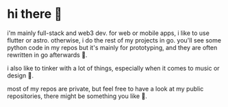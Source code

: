 # hi there 👋

i'm mainly full-stack and web3 dev. for web or mobile apps, i like to use flutter or astro. otherwise, i do the rest of my projects in go. you'll see some python code in my repos but it's mainly for prototyping, and they are often rewritten in go afterwards 😬.

i also like to tinker with a lot of things, especially when it comes to music or
design 🎹.

most of my repos are private, but feel free to have a look at my public repositories,
there might be something you like 👀.
